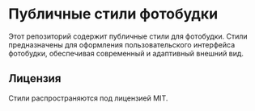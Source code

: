 # Публичные стили фотобудки

Этот репозиторий содержит публичные стили для фотобудки. Стили предназначены для оформления пользовательского интерфейса фотобудки, обеспечивая современный и адаптивный внешний вид.

## Лицензия

Стили распространяются под лицензией MIT.